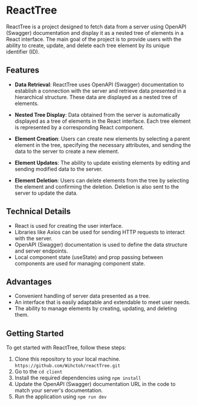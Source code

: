 # ReactTree

ReactTree is a project designed to fetch data from a server using OpenAPI (Swagger) documentation and display it as a nested tree of elements in a React interface. The main goal of the project is to provide users with the ability to create, update, and delete each tree element by its unique identifier (ID).

## Features

- **Data Retrieval**: ReactTree uses OpenAPI (Swagger) documentation to establish a connection with the server and retrieve data presented in a hierarchical structure. These data are displayed as a nested tree of elements.

- **Nested Tree Display**: Data obtained from the server is automatically displayed as a tree of elements in the React interface. Each tree element is represented by a corresponding React component.

- **Element Creation**: Users can create new elements by selecting a parent element in the tree, specifying the necessary attributes, and sending the data to the server to create a new element.

- **Element Updates**: The ability to update existing elements by editing and sending modified data to the server.

- **Element Deletion**: Users can delete elements from the tree by selecting the element and confirming the deletion. Deletion is also sent to the server to update the data.

## Technical Details

- React is used for creating the user interface.
- Libraries like Axios can be used for sending HTTP requests to interact with the server.
- OpenAPI (Swagger) documentation is used to define the data structure and server endpoints.
- Local component state (useState) and prop passing between components are used for managing component state.

## Advantages

- Convenient handling of server data presented as a tree.
- An interface that is easily adaptable and extendable to meet user needs.
- The ability to manage elements by creating, updating, and deleting them.

## Getting Started

To get started with ReactTree, follow these steps:

1. Clone this repository to your local machine. `https://github.com/Wihctoh/reactTree.git`
2. Go to the `cd client`
3. Install the required dependencies using `npm install`
4. Update the OpenAPI (Swagger) documentation URL in the code to match your server's documentation.
5. Run the application using `npm run dev` 
